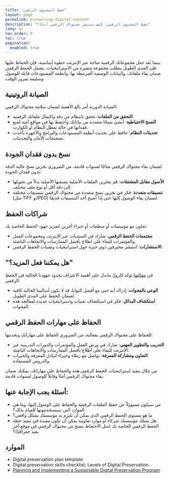 ```yaml
---
title: "حفظ المحتوى الرقمي"
layout: page
permalink: preserving-digital-content
description: "حفظ المحتوى الرقمي: كيف ستبقي محتواك الرقمي آمنًا؟"
lang: ar
nav_order: 9
toc: true
pagination: 
  enabled: true
---
```


بينما يُعد جعل مجموعاتك الرقمية متاحة عبر الإنترنت خطوة أساسية، فإن الحفاظ عليها على المدى الطويل يتطلب مجموعة متميزة من الاستراتيجيات. يشمل الحفظ الرقمي ضمان بقاء ملفاتك، والبيانات الوصفية المرتبطة بها، وأنظمة المستودعات قابلة للوصول وسليمة بمرور الوقت.

## الصيانة الروتينية

الصيانة الدورية أمر بالغ الأهمية لضمان سلامة محتواك الرقمي:

* **التحقق من الملفات**: تحقق بانتظام من دقة واكتمال ملفاتك الرقمية.
* **النسخ الاحتياطية**: أنشئ نسخًا متعددة من بياناتك واحتفظ بها في مواقع آمنة لمنع فقدانها في حالة تعطل النظام أو الكوارث.
* **تحديثات النظام**: حافظ على تحديث أنظمة المستودعات والبرامج والأجهزة بأحدث تصحيحات الأمان والتحديثات.

## نسخ بدون فقدان الجودة

لضمان بقاء محتواك الرقمي متاحًا لسنوات قادمة، من الضروري تخزين نسخ عالية الدقة بدون فقدان الجودة:

* **الأصول مقابل المشتقات**: قم بتخزين الملفات الأصلية بصيغتها الأصلية بدلاً من تحويلها إلى دقة أقل أو نوع ملف مختلف.
* **تنسيقات متعددة**: فكر في تخزين نسخ متعددة من محتواك الرقمي بتنسيقات مختلفة (مثل TIFF وJPEG) لضمان بقاء الوصول إليها حتى إذا أصبح أحد التنسيقات قديمًا.

## شراكات الحفظ

تعاون مع مؤسسات أو منظمات أو خبراء آخرين لتعزيز جهود الحفظ الخاصة بك:

* **مجتمعات الحفظ الرقمي**: شارك في المنتديات عبر الإنترنت ومجموعات العمل والمؤتمرات للبقاء على اطلاع بأفضل الممارسات والاتجاهات الناشئة.
* **الاستشارات**: استشر محترفين ذوي خبرة حول استراتيجيات وتقنيات الحفظ الرقمي.

## "هل يمكننا فعل المزيد؟"

في [مقالتها](https://www.clir.org/can-we-do-more/) تؤكد كارول ماندل على أهمية الاعتراف بحدود جهودنا الحالية في الحفظ الرقمي:

* **الوعي بالفجوات**: إدراك أنه حتى مع أفضل النوايا، قد لا تكون أساليبنا الحالية كافية لضمان الحفظ على المدى الطويل.
* **استكشاف البدائل**: فكر في استكشاف تقنيات واستراتيجيات جديدة لمعالجة هذه الفجوات.

## الحفاظ على مهارات الحفظ الرقمي

للحفاظ على محتواك الرقمي بفعالية، من الضروري الحفاظ على مهاراتك وتحديثها:

* **التدريب والتطوير المهني**: شارك في ورش العمل والمؤتمرات والدورات التدريبية عبر الإنترنت للبقاء على اطلاع بأفضل الممارسات والاتجاهات الناشئة.
* **التعاون ومشاركة المعرفة**: تواصل مع زملاء وخبراء لتبادل المعرفة والخبرات والدروس المستفادة.

من خلال تنفيذ استراتيجيات الحفظ الرقمي هذه والحفاظ على مهاراتك، يمكنك ضمان بقاء محتواك الرقمي آمنًا وقابلاً للوصول لسنوات قادمة.

## أسئلة يجب الإجابة عنها: 

* من سيكون مسؤولاً عن حفظ الملفات الرقمية والحفاظ على الوصول إليها، وما هي الموارد التي سيستخدمونها للقيام بذلك؟ 
* ما هو مستوى الحفظ الرقمي الذي يمكن أن تلتزم به مؤسستك بشكل واقعي؟ 
* هل تمتلك مؤسستك شركاء أو موارد تعاونية يمكن أن تكون مفيدة في تنفيذ خطة الحفظ الرقمي الخاصة بك (مثل الاحتفاظ بنسخ من محتواك الرقمي في موقع آخر بعيد جغرافيًا)؟

## الموارد

* Digital preservation plan template
* Digital preservation skills checklist; Levels of Digital Preservation
* [Planning and Implementing a Sustainable Digital Preservation Program](https://alastore.ala.org/content/planning-and-implementing-sustainable-digital-preservation-program)
